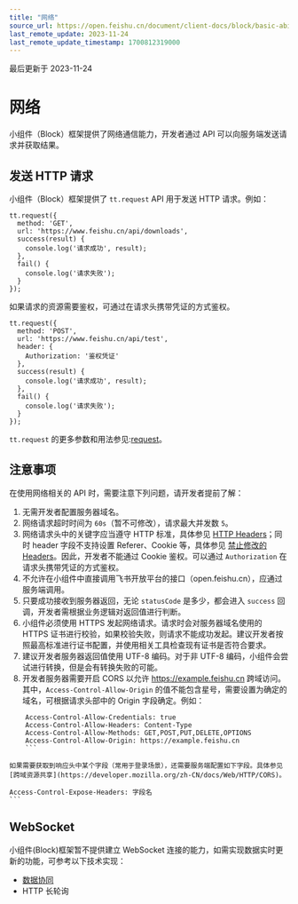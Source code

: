 ```yaml
---
title: "网络"
source_url: https://open.feishu.cn/document/client-docs/block/basic-ability/network
last_remote_update: 2023-11-24
last_remote_update_timestamp: 1700812319000
---
```

最后更新于 2023-11-24

# 网络

小组件（Block）框架提供了网络通信能力，开发者通过 API 可以向服务端发送请求并获取结果。

## 发送 HTTP 请求

小组件（Block）框架提供了 `tt.request` API 用于发送 HTTP 请求。例如：

```
tt.request({
  method: 'GET',
  url: 'https://www.feishu.cn/api/downloads',
  success(result) {
    console.log('请求成功', result);
  },
  fail() {
    console.log('请求失败');
  }
});
```

如果请求的资源需要鉴权，可通过在请求头携带凭证的方式鉴权。

```
tt.request({
  method: 'POST',
  url: 'https://www.feishu.cn/api/test',
  header: {
    Authorization: '鉴权凭证'
  },
  success(result) {
    console.log('请求成功', result);
  },
  fail() {
    console.log('请求失败');
  }
});
```

`tt.request` 的更多参数和用法参见:[request](https://open.feishu.cn/document/uAjLw4CM/uYjL24iN/block/api/network/request)。
## 注意事项
在使用网络相关的 API 时，需要注意下列问题，请开发者提前了解：

1.  无需开发者配置服务器域名。
1.  网络请求超时时间为 `60s`（暂不可修改），请求最大并发数 `5`。
1.  网络请求头中的关键字应当遵守 HTTP 标准，具体参见 [HTTP Headers](https://developer.mozilla.org/zh-CN/docs/Web/HTTP/Headers)；同时 header 字段不支持设置 Referer、Cookie 等，具体参见 [禁止修改的 Headers](https://developer.mozilla.org/zh-CN/docs/Glossary/Forbidden_header_name)。因此，开发者不能通过 Cookie 鉴权。可以通过 `Authorization` 在请求头携带凭证的方式鉴权。
1.  不允许在小组件中直接调用飞书开放平台的接口（open.feishu.cn），应通过服务端调用。
1.  只要成功接收到服务器返回，无论 `statusCode` 是多少，都会进入 `success` 回调，开发者需根据业务逻辑对返回值进行判断。
1.  小组件必须使用 HTTPS 发起网络请求。请求时会对服务器域名使用的 HTTPS 证书进行校验，如果校验失败，则请求不能成功发起。建议开发者按照最高标准进行证书配置，并使用相关工具检查现有证书是否符合要求。
1.  建议开发者服务器返回值使用 UTF-8 编码。对于非 UTF-8 编码，小组件会尝试进行转换，但是会有转换失败的可能。
1.  开发者服务器需要开启 CORS 以允许 https://example.feishu.cn 跨域访问。其中，`Access-Control-Allow-Origin` 的值不能包含星号，需要设置为确定的域名，可根据请求头部中的 Origin 字段确定。例如：

```
	Access-Control-Allow-Credentials: true
	Access-Control-Allow-Headers: Content-Type
	Access-Control-Allow-Methods: GET,POST,PUT,DELETE,OPTIONS
	Access-Control-Allow-Origin: https://example.feishu.cn
	```

如果需要获取到响应头中某个字段（常用于登录场景），还需要服务端配置如下字段。具体参见 [跨域资源共享](https://developer.mozilla.org/zh-CN/docs/Web/HTTP/CORS)。

```
	Access-Control-Expose-Headers: 字段名
	```

## WebSocket

小组件(Block)框架暂不提供建立 WebSocket 连接的能力，如需实现数据实时更新的功能，可参考以下技术实现：

-   [数据协同](https://open.feishu.cn/document/uAjLw4CM/uYjL24iN/block/service/collaborative)
-   HTTP 长轮询
